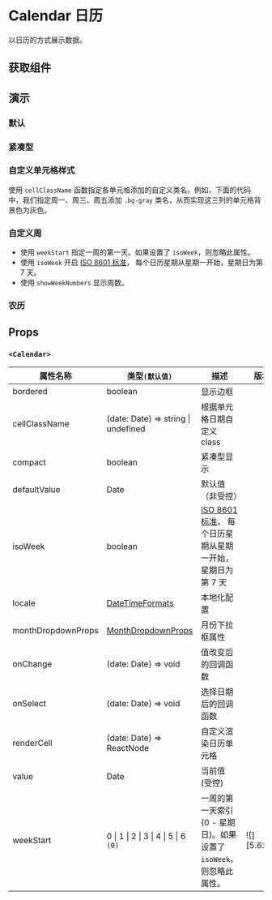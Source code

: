# Calendar 日历

以日历的方式展示数据。

## 获取组件

<!--{include:<import-guide>}-->

## 演示

### 默认

<!--{include:`basic.md`}-->

### 紧凑型

<!--{include:`compact.md`}-->

### 自定义单元格样式

使用 `cellClassName` 函数指定各单元格添加的自定义类名。例如，下面的代码中，我们指定周一、周三、周五添加 `.bg-gray` 类名，从而实现这三列的单元格背景色为灰色。

<!--{include:`custom-cell.md`}-->

### 自定义周

<!--{include:`week-start.md`}-->

- 使用 `weekStart` 指定一周的第一天。如果设置了 `isoWeek`，则忽略此属性。
- 使用 `isoWeek` 开启 [ISO 8601 标准][ISO-8601]， 每个日历星期从星期一开始，星期日为第 7 天。
- 使用 `showWeekNumbers` 显示周数。

### 农历

<!--{include:`lunar.md`}-->

## Props

### `<Calendar>`

| 属性名称           | 类型`(默认值)`                                       | 描述                                                                  | 版本        |
| ------------------ | ---------------------------------------------------- | --------------------------------------------------------------------- | ----------- |
| bordered           | boolean                                              | 显示边框                                                              |             |
| cellClassName      | (date: Date) => string \| undefined                  | 根据单元格日期自定义 class                                            |             |
| compact            | boolean                                              | 紧凑型显示                                                            |             |
| defaultValue       | Date                                                 | 默认值（非受控）                                                      |             |
| isoWeek            | boolean                                              | [ISO 8601 标准][ISO-8601]， 每个日历星期从星期一开始，星期日为第 7 天 |             |
| locale             | [DateTimeFormats](/zh/guide/i18n/#date-time-formats) | 本地化配置                                                            |             |
| monthDropdownProps | [MonthDropdownProps][month-dropdown-props]           | 月份下拉框属性                                                        |             |
| onChange           | (date: Date) => void                                 | 值改变后的回调函数                                                    |             |
| onSelect           | (date: Date) => void                                 | 选择日期后的回调函数                                                  |             |
| renderCell         | (date: Date) => ReactNode                            | 自定义渲染日历单元格                                                  |             |
| value              | Date                                                 | 当前值 (受控)                                                         |             |
| weekStart          | 0 \| 1 \| 2 \| 3 \| 4 \| 5 \| 6 `(0)`                | 一周的第一天索引 (0 - 星期日)。如果设置了 `isoWeek`，则忽略此属性。   | ![][5.62.0] |

<!--{include:(_common/types/month-dropdown-props.md)}-->

[month-dropdown-props]: #code-ts-month-dropdown-props-code
[ISO-8601]: https://en.wikipedia.org/wiki/ISO_week_date
